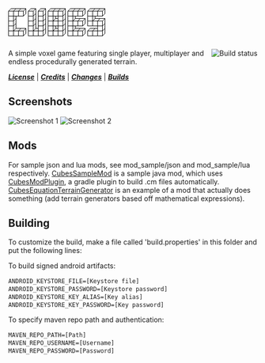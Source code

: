 ![Cubes](/assets/assets/logo.png)
=============
<a href="https://travis-ci.org/ictrobot/Cubes"><img src="https://travis-ci.org/ictrobot/Cubes.svg?branch=master" alt="Build status" align="right"></a>
A simple voxel game featuring single player, multiplayer and endless procedurally generated terrain.

[***License***](/LICENSE) | [***Credits***](/CREDITS.md) | [***Changes***](/CHANGES.md) | [***Builds***](https://cubes.ethanjones.me/)

Screenshots
-------
![Screenshot 1](/screenshots/screenshots1.png)
![Screenshot 2](/screenshots/screenshots2.png)

Mods
--------
For sample json and lua mods, see mod_sample/json and mod_sample/lua respectively. [CubesSampleMod](https://github.com/ictrobot/CubesSampleMod) is a sample java mod, which uses [CubesModPlugin](https://github.com/ictrobot/CubesModPlugin), a gradle plugin to build .cm files automatically. [CubesEquationTerrainGenerator](https://github.com/ictrobot/CubesEquationTerrainGenerator) is an example of a mod that actually does something (add terrain generators based off mathematical expressions).  

Building
--------

To customize the build, make a file called 'build.properties' in this folder and put the following lines:


To build signed android artifacts:
```
ANDROID_KEYSTORE_FILE=[Keystore file]
ANDROID_KEYSTORE_PASSWORD=[Keystore password]
ANDROID_KEYSTORE_KEY_ALIAS=[Key alias]
ANDROID_KEYSTORE_KEY_PASSWORD=[Key password]
```

To specify maven repo path and authentication:
```
MAVEN_REPO_PATH=[Path]
MAVEN_REPO_USERNAME=[Username]
MAVEN_REPO_PASSWORD=[Password]
```
